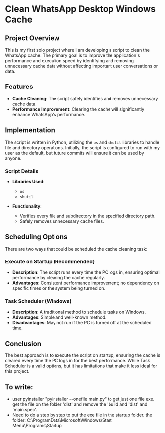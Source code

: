 # Clean WhatsApp Desktop Windows Cache

## Project Overview

This is my first solo project where I am developing a script to clean the WhatsApp cache. The primary goal is to improve the application's performance and execution speed by identifying and removing unnecessary cache data without affecting important user conversations or data.

## Features

- **Cache Cleaning**: The script safely identifies and removes unnecessary cache data.
- **Performance Improvement**: Clearing the cache will significantly enhance WhatsApp's performance.

## Implementation

The script is written in Python, utilizing the `os` and `shutil` libraries to handle file and directory operations. Initially, the script is configured to run with my user as the default, but future commits will ensure it can be used by anyone.

### Script Details

- **Libraries Used**:
  - `os`
  - `shutil`
  
- **Functionality**:
  - Verifies every file and subdirectory in the specified directory path.
  - Safely removes unnecessary cache files.

## Scheduling Options

There are two ways that could be scheduled the cache cleaning task:

### Execute on Startup (Recommended)

- **Description**: The script runs every time the PC logs in, ensuring optimal performance by clearing the cache regularly.
- **Advantages**: Consistent performance improvement; no dependency on specific times or the system being turned on.

### Task Scheduler (Windows)

- **Description**: A traditional method to schedule tasks on Windows.
- **Advantages**: Simple and well-known method.
- **Disadvantages**: May not run if the PC is turned off at the scheduled time.


## Conclusion

The best approach is to execute the script on startup, ensuring the cache is cleared every time the PC logs in for the best performance. While Task Scheduler is a valid options, but it has limitations that make it less ideal for this project.



## To write:

- user pyinstaller "pyinstaller --onefile main.py" to get just one file exe. get the file on the folder 'dist' and remove the 'build and 'dist' and 'main.spec'.
- Need to do a step by step to put the exe file in the startup folder. the folder: C:\ProgramData\Microsoft\Windows\Start Menu\Programs\Startup
